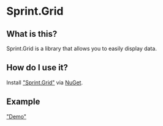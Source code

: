 # Sprint.Grid

## What is this?

Sprint.Grid is a library that allows you to easily display data.

## How do I use it?

Install ["Sprint.Grid"](http://nuget.org/packages/Sprint.Grid/) via [NuGet](http://nuget.org).

## Example

["Demo"](http://sprintgrid.tfs.intravision.ru/)
